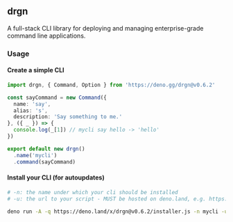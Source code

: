 ## drgn

A full-stack CLI library for deploying and managing enterprise-grade command line applications.

### Usage

#### Create a simple CLI

```ts
import drgn, { Command, Option } from 'https://deno.gg/drgn@v0.6.2'

const sayCommand = new Command({
  name: 'say',
  alias: 's',
  description: 'Say something to me.'
}, ({ _ }) => {
  console.log(_[1]) // mycli say hello -> 'hello'
})

export default new drgn()
  .name('mycli')
  .command(sayCommand)
```

#### Install your CLI (for autoupdates)

```bash
# -n: the name under which your cli should be installed
# -u: the url to your script - MUST be hosted on deno.land, e.g. https://deno.land/x/mycli/$version/cli/mod.ts

deno run -A -q https://deno.land/x/drgn@v0.6.2/installer.js -n mycli -u mycli@$version/cli/mod.ts
```
